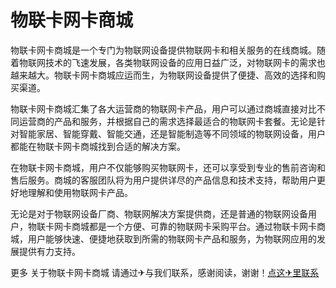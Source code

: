 # 物联卡网卡商城

物联卡网卡商城是一个专门为物联网设备提供物联网卡和相关服务的在线商城。随着物联网技术的飞速发展，各类物联网设备的应用日益广泛，对物联网卡的需求也越来越大。物联卡网卡商城应运而生，为物联网设备提供了便捷、高效的选择和购买渠道。

物联卡网卡商城汇集了各大运营商的物联网卡产品，用户可以通过商城直接对比不同运营商的产品和服务，并根据自己的需求选择最适合的物联网卡套餐。无论是针对智能家居、智能穿戴、智能交通，还是智能制造等不同领域的物联网设备，用户都能在物联卡网卡商城找到合适的解决方案。

在物联卡网卡商城，用户不仅能够购买物联网卡，还可以享受到专业的售前咨询和售后服务。商城的客服团队将为用户提供详尽的产品信息和技术支持，帮助用户更好地理解和使用物联网卡产品。

无论是对于物联网设备厂商、物联网解决方案提供商，还是普通的物联网设备用户，物联卡网卡商城都是一个方便、可靠的物联网卡采购平台。通过物联卡网卡商城，用户能够快速、便捷地获取到所需的物联网卡产品和服务，为物联网应用的发展提供有力支持。

更多 关于物联卡网卡商城 请通过✈与我们联系，感谢阅读，谢谢！[点这✈里联系](https://b.k02.cc)